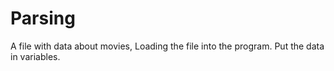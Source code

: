 # Parsing
A file with data about movies, 
Loading the file into the program.
Put the data in variables.
